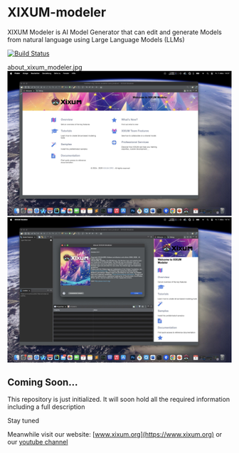 # XIXUM-modeler
XIXUM Modeler is AI Model Generator that can edit and generate Models from natural language using Large Language Models (LLMs)

[![Build Status](https://github.com/XIXUM/XIXUM-modeler/workflows/Java%20CI%20with%20Maven/badge.svg)](https://github.com/XIXUM/XIXUM-modeler/actions)

about_xixum_modeler.jpg
[![Preview 1](https://github.com/XIXUM/XIXUM-modeler/blob/master/docu/images/welcome_page.jpg?raw=true)](https://github.com/XIXUM/XIXUM-modeler/blob/master/)
[![Preview 2](https://github.com/XIXUM/XIXUM-modeler/blob/master/docu/images/about_xixum_modeler.jpg?raw=true)](https://github.com/XIXUM/XIXUM-modeler/blob/master/)

## Coming Soon...
This repository is just initialized. It will soon hold all the required information including a full description

Stay tuned

Meanwhile visit our website: [www.xixum.org](https://www.xixum.org) or our [youtube channel](https://www.youtube.com/@xixum-org)
